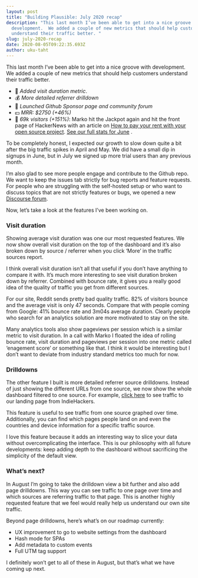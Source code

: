 ```yaml
---
layout: post
title: "Building Plausible: July 2020 recap"
description: "This last month I’ve been able to get into a nice groove with
  development.  We added a couple of new metrics that should help customers
  understand their traffic better. "
slug: july-2020-recap
date: 2020-08-05T09:22:35.693Z
author: uku-taht
---
```

This last month I’ve been able to get into a nice groove with development.  We added a couple of new metrics that should help customers understand their traffic better. 

* 🚀 *Added visit duration metric*.
* 💰 *More detailed referrer drilldown*
* 🤖 *Launched Github Sponsor page and community forum*
* 💵 *MRR: $2750 (+46%)*
* 👩 *69k visitors (+151%)*: Marko hit the Jackpot again and hit the front page of HackerNews with an article on  [How to pay your rent with your open source project](https://plausible.io/blog/open-source-funding).  [See our full stats for June](https://plausible.io/plausible.io?period=custom&from=2020-06-01&to=2020-06-30) .

To be completely honest, I expected our growth to slow down quite a bit after the big traffic spikes in April and May. We did have a small dip in signups in June, but in July we signed up more trial users than any previous month.

I’m also glad to see more people engage and contribute to the Github repo.  We want to keep the issues tab strictly for bug reports and feature requests. For people who are struggling with the self-hosted setup or who want to discuss topics that are not strictly features or bugs, we opened a new [Discourse forum](https://plausible.discourse.group/).

Now, let’s take a look at the features I’ve been working on.

### Visit duration

Showing average visit duration was one our most requested features. We now show overall visit duration on the top of the dashboard and it’s also broken down by source / referrer when you click ‘More’ in the traffic sources report.

I think overall visit duration isn’t all that useful if you don’t have anything to compare it with. It’s much more interesting to see visit duration broken down by referrer. Combined with bounce rate, it gives you a really good idea of the quality of traffic you get from different sources.

For our site, Reddit sends pretty bad quality traffic. 82% of visitors bounce and the average visit is only 47 seconds. Compare that with people coming from Google: 41% bounce rate and 3m04s average duration. Clearly people who search for an analytics solution are more motivated to stay on the site.

Many analytics tools also show pageviews per session which is a similar metric to visit duration. In a call with Marko I floated the idea of rolling bounce rate, visit duration and pageviews per session into one metric called ‘enagement score’ or something like that. I think it would be interesting but I don’t want to deviate from industry standard metrics too much for now.

### Drilldowns

The other feature I built is more detailed referrer source drilldowns. Instead of just showing the different URLs from one source, we now show the whole dashboard filtered to one source. For example, [click here](https://plausible.io/plausible.io?period=month&date=2020-07-01&source=indiehackers.com) to see traffic to our landing page from IndieHackers.

This feature is useful to see traffic from one source graphed over time. Additionally, you can find which pages people land on and even the countries and device information for a specific traffic source.

I love this feature because it adds an interesting way to slice your data without overcomplicating the interface. This is our philosophy with all future developments: keep adding depth to the dashboard without sacrificing the simplicity of the default view.

### What’s next?

In August I’m going to take the drilldown view a bit further and also add page drilldowns. This way you can see traffic to one page over time and which sources are referring traffic to that page. This is another highly requested feature that we feel would really help us understand our own site traffic.

Beyond page drilldowns, here’s what’s on our roadmap currently:
* UX improvement to go to website settings from the dashboard
* Hash mode for SPAs
* Add metadata to custom events
* Full UTM tag support

I definitely won’t get to all of these in August, but that’s what we have coming up next.
